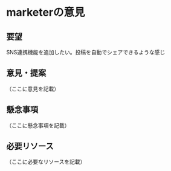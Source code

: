 # marketerの意見

## 要望
SNS連携機能を追加したい。投稿を自動でシェアできるような感じ

## 意見・提案
（ここに意見を記載）

## 懸念事項
（ここに懸念事項を記載）

## 必要リソース
（ここに必要なリソースを記載）
